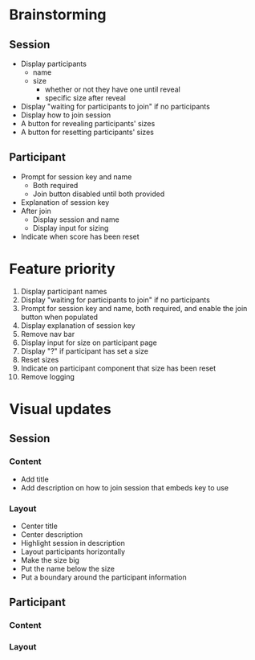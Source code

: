 # Brainstorming
## Session
- Display participants
    - name
    - size
        - whether or not they have one until reveal
        - specific size after reveal
- Display "waiting for participants to join" if no participants
- Display how to join session
- A button for revealing participants' sizes
- A button for resetting participants' sizes

## Participant
- Prompt for session key and name
    - Both required
    - Join button disabled until both provided
- Explanation of session key
- After join
    - Display session and name
    - Display input for sizing
- Indicate when score has been reset

# Feature priority
1. Display participant names
2. Display "waiting for participants to join" if no participants
3. Prompt for session key and name, both required, and enable the join button when populated
4. Display explanation of session key
5. Remove nav bar
6. Display input for size on participant page
7. Display "?" if participant has set a size
8. Reset sizes
9. Indicate on participant component that size has been reset
10. Remove logging

# Visual updates
## Session
### Content
- Add title
- Add description on how to join session that embeds key to use
### Layout
- Center title
- Center description
- Highlight session in description
- Layout participants horizontally
- Make the size big
- Put the name below the size
- Put a boundary around the participant information

## Participant
### Content
### Layout